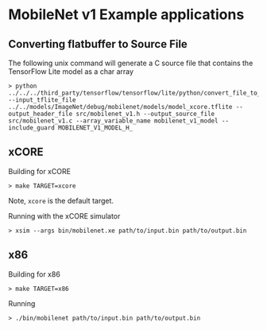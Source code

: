 # MobileNet v1 Example applications

## Converting flatbuffer to Source File

The following unix command will generate a C source file that contains the TensorFlow Lite model as a char array

    > python ../../../third_party/tensorflow/tensorflow/lite/python/convert_file_to_c_source.py --input_tflite_file ../../models/ImageNet/debug/mobilenet/models/model_xcore.tflite --output_header_file src/mobilenet_v1.h --output_source_file src/mobilenet_v1.c --array_variable_name mobilenet_v1_model --include_guard MOBILENET_V1_MODEL_H_

## xCORE

Building for xCORE

    > make TARGET=xcore

Note, `xcore` is the default target.

Running with the xCORE simulator

    > xsim --args bin/mobilenet.xe path/to/input.bin path/to/output.bin

## x86

Building for x86

    > make TARGET=x86

Running

    > ./bin/mobilenet path/to/input.bin path/to/output.bin
